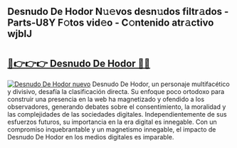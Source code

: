 ## Desnudo De Hodor N𝚞𝚎vos desn𝚞dos filtr𝚊dos - Parts-U8Y F𝚘tos vid𝚎o - C𝚘ntenido atr𝚊ctivo wjbIJ

# <h2><a href="http://mb9eag.tromn.icu/?c=Desnudo+De+Hodor">🔗👉👉👉 Desnudo De Hodor 🔗🔗</a></h2>

[![Desnudo De Hodor nuevo](https://i.imgur.com/pEAQMta.gif)](http://mb9eag.tromn.icu/?c=Desnudo+De+Hodor)
Desnudo De Hodor, un personaje multifacético y divisivo, desafía la clasificación directa. Su enfoque poco ortodoxo para construir una presencia en la web ha magnetizado y ofendido a los observadores, generando debates sobre el consentimiento, la moralidad y las complejidades de las sociedades digitales. Independientemente de sus esfuerzos futuros, su importancia en la era digital es innegable. Con un compromiso inquebrantable y un magnetismo innegable, el impacto de Desnudo De Hodor en los medios digitales es imparable.
